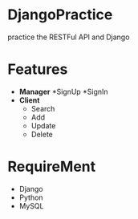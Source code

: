 # DjangoPractice
practice the RESTFul API and Django

# Features
  
* **Manager**
  *SignUp
  *SignIn 
* **Client** 
  * Search
  * Add
  * Update
  * Delete


# RequireMent
* Django
* Python
* MySQL

